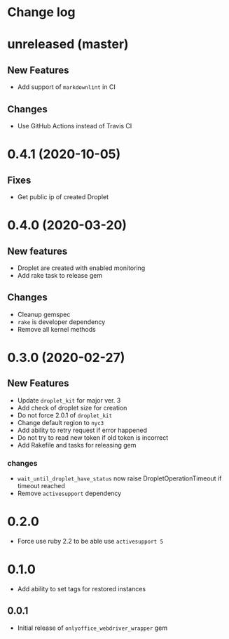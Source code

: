 # Change log

# unreleased (master)

## New Features

* Add support of `markdownlint` in CI

## Changes

* Use GitHub Actions instead of Travis CI

# 0.4.1 (2020-10-05)

## Fixes

* Get public ip of created Droplet

# 0.4.0 (2020-03-20)

## New features

* Droplet are created with enabled monitoring
* Add rake task to release gem

## Changes

* Cleanup gemspec
* `rake` is developer dependency
* Remove all kernel methods

# 0.3.0 (2020-02-27) 

## New Features

* Update `droplet_kit` for major ver. 3
* Add check of droplet size for creation
* Do not force 2.0.1 of `droplet_kit`
* Change default region to `nyc3`
* Add ability to retry request if error happened
* Do not try to read new token if old token is incorrect
* Add Rakefile and tasks for releasing gem

### changes
* `wait_until_droplet_have_status` now raise DropletOperationTimeout if timeout reached
* Remove `activesupport` dependency

# 0.2.0
* Force use ruby 2.2 to be able use `activesupport 5` 

# 0.1.0
* Add ability to set tags for restored instances

## 0.0.1
* Initial release of `onlyoffice_webdriver_wrapper` gem
